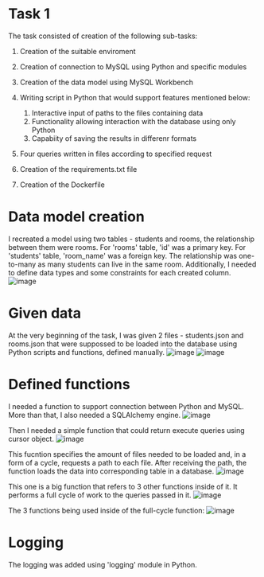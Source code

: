 # Task 1
The task consisted of creation of the following sub-tasks:
1. Creation of the suitable enviroment
2. Creation of connection to MySQL using Python and specific modules
3. Creation of the data model using MySQL Workbench
4. Writing script in Python that would support features mentioned below:
    1. Interactive input of paths to the files containing data
    2. Functionality allowing interaction with the database using only Python
    3. Capabiity of saving the results in differenr formats
  
5. Four queries written in files according to specified request
6. Creation of the requirements.txt file
7. Creation of the Dockerfile

# Data model creation
I recreated a model using two tables - students and rooms, the relationship between them were rooms. For 'rooms' table, 'id' was a primary key. For 'students' table, 'room_name' was a foreign key. The relationship was one-to-many as many students can live in the same room. Additionally, I needed to define data types and some constraints for each created column.
![image](https://github.com/anasteisha26/Task-1/assets/172603404/a17051fa-d7f3-456b-a0ad-ccba8b5a1f29)


# Given data
At the very beginning of the task, I was given 2 files - students.json and rooms.json that were suppossed to be loaded into the database using Python scripts and functions, defined manually.
![image](https://github.com/anasteisha26/Task-1/assets/172603404/5ff1afec-b283-4fe3-937b-50c210e11fe1) ![image](https://github.com/anasteisha26/Task-1/assets/172603404/99edb9d0-93b6-43fb-ab3a-617b94610931)

# Defined functions
I needed a function to support connection between Python and MySQL. More than that, I also needed a SQLAlchemy engine.
![image](https://github.com/anasteisha26/Task-1/assets/172603404/d7e96545-d1f5-4180-9c5e-d88d6475cb36)

Then I needed a simple function that could return execute queries using cursor object.
![image](https://github.com/anasteisha26/Task-1/assets/172603404/8a40400b-5c80-478f-bb9e-026d9a730d65)

This fucntion specifies the amount of files needed to be loaded and, in a form of a cycle, requests a path to each file. After receiving the path, the function loads the data into corresponding table in a database.
![image](https://github.com/anasteisha26/Task-1/assets/172603404/c1d473c2-07b4-48a5-8199-922beca03106)

This one is a big function that refers to 3 other functions inside of it. It performs a full cycle of work to the queries passed in it.
![image](https://github.com/anasteisha26/Task-1/assets/172603404/f3d78264-4150-401f-9dd8-b31cb4d52945)

The 3 functions being used inside of the full-cycle function:
![image](https://github.com/anasteisha26/Task-1/assets/172603404/fa5930e2-a615-43ee-b1be-5b91c2ee4178)

# Logging
The logging was added  using 'logging' module in Python.
